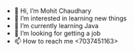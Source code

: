 - 👋 Hi, I’m Mohit Chaudhary
- 👀 I’m interested in learning new things
- 🌱 I’m currently learning Java
- 💞️ I’m looking for getting a job
- 📫 How to reach me <7037451163>

<!---
Mohit140801/Mohit140801 is a ✨ special ✨ repository because its `README.md` (this file) appears on your GitHub profile.
You can click the Preview link to take a look at your changes.
--->
